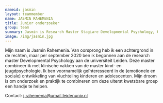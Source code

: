 ```yaml
---
nameid: jasmin
layout: teammember
name: JASMIN RAHEMENIA
title: Junior onderzoeker
group: team
summary: Jasmin is Research Master Stagiare Developmental Psychology, Universiteit Leiden
image: /img/jasmin.jpg
---
```


Mijn naam is Jasmin Rahemenia. Van oorsprong heb ik een achtergrond in de rechten, maar per september 2020 ben ik begonnen aan de research master Developmental Psychology aan de universiteit Leiden. Deze master combineer ik met klinische vakken van de master kind- en jeugdpsychologie. Ik ben voornamelijk geïnteresseerd in de (emotionele en sociale) ontwikkeling van vluchteling kinderen en adolescenten. Mijn droom is om onderzoek en praktijk te combineren om deze uiterst kwetsbare groep een handje te helpen. 

Contact: j.rahemenia@umail.leidenuniv.nl
